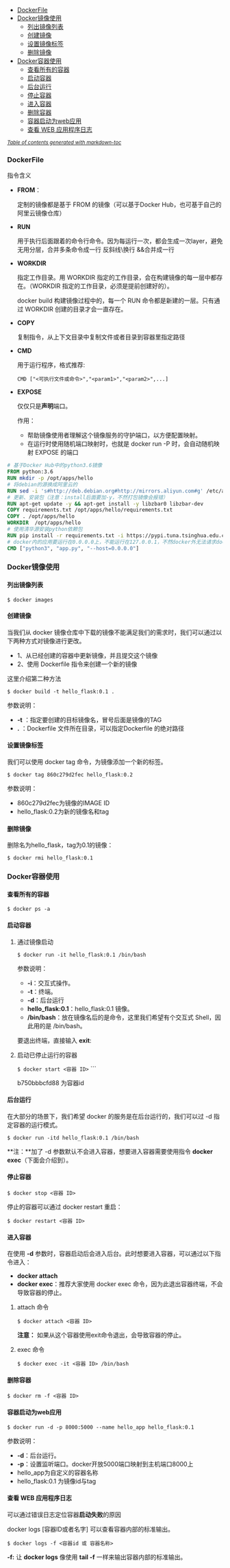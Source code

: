- [DockerFile](#dockerfile)
- [Docker镜像使用](#docker----)
  * [列出镜像列表](#------)
  * [创建镜像](#----)
  * [设置镜像标签](#------)
  * [删除镜像](#----)
- [Docker容器使用](#docker----)
  * [查看所有的容器](#-------)
  * [启动容器](#----)
  * [后台运行](#----)
  * [停止容器](#----)
  * [进入容器](#----)
  * [删除容器](#----)
  * [容器启动为web应用](#-----web--)
  * [查看 WEB 应用程序日志](#---web-------)

<small><i><a href='http://ecotrust-canada.github.io/markdown-toc/'>Table of contents generated with markdown-toc</a></i></small>

### DockerFile

指令含义

- **FROM**：

  定制的镜像都是基于 FROM 的镜像（可以基于Docker Hub，也可基于自己的阿里云镜像仓库）

- **RUN**

  用于执行后面跟着的命令行命令。因为每运行一次，都会生成一次layer，避免无用分层，合并多条命令成一行 反斜线\换行 &&合并成一行

- **WORKDIR**

  指定工作目录。用 WORKDIR 指定的工作目录，会在构建镜像的每一层中都存在。（WORKDIR 指定的工作目录，必须是提前创建好的）。

  docker build 构建镜像过程中的，每一个 RUN 命令都是新建的一层。只有通过 WORKDIR 创建的目录才会一直存在。

- **COPY**

  复制指令，从上下文目录中复制文件或者目录到容器里指定路径

- **CMD**

  用于运行程序，格式推荐:

   ```CMD ["<可执行文件或命令>","<param1>","<param2>",...] ```

- **EXPOSE**

  仅仅只是**声明**端口。

  作用：

  - 帮助镜像使用者理解这个镜像服务的守护端口，以方便配置映射。
  - 在运行时使用随机端口映射时，也就是 docker run -P 时，会自动随机映射 EXPOSE 的端口

```dockerfile
# 基于Docker Hub中的python3.6镜像
FROM python:3.6  
RUN mkdir -p /opt/apps/hello
# 将debian的源换成阿里云的
RUN sed -i 's#http://deb.debian.org#http://mirrors.aliyun.com#g' /etc/apt/sources.list && sed -i 's#http://security.debian.org#http://mirrors.aliyun.com#g' /etc/apt/sources.list
# 更新、安装包（注意：install后面要加-y，不然打包镜像会报错）
RUN apt-get update -y && apt-get install -y libzbar0 libzbar-dev
COPY requirements.txt /opt/apps/hello/requirements.txt
COPY . /opt/apps/hello
WORKDIR  /opt/apps/hello
# 使用清华源安装python依赖包
RUN pip install -r requirements.txt -i https://pypi.tuna.tsinghua.edu.cn/simple
# docker内的应用要运行在0.0.0.0上，不能运行在127.0.0.1，不然docker外无法请求docker内的应用
CMD ["python3", "app.py", "--host=0.0.0.0"]
```

### Docker镜像使用

#### 列出镜像列表

```$ docker images```

#### 创建镜像

当我们从 docker 镜像仓库中下载的镜像不能满足我们的需求时，我们可以通过以下两种方式对镜像进行更改。

- 1、从已经创建的容器中更新镜像，并且提交这个镜像
- 2、使用 Dockerfile 指令来创建一个新的镜像

这里介绍第二种方法

```$ docker build -t hello_flask:0.1 .```

参数说明：

- **-t** ：指定要创建的目标镜像名，冒号后面是镜像的TAG
- **.** ：Dockerfile 文件所在目录，可以指定Dockerfile 的绝对路径

#### 设置镜像标签

我们可以使用 docker tag 命令，为镜像添加一个新的标签。

```$ docker tag 860c279d2fec hello_flask:0.2```

参数说明：

- 860c279d2fec为镜像的IMAGE ID
- hello_flask:0.2为新的镜像名和tag

#### 删除镜像

删除名为hello_flask，tag为0.1的镜像：

```$ docker rmi hello_flask:0.1```

### Docker容器使用

#### 查看所有的容器

```$ docker ps -a```

#### 启动容器

1. 通过镜像启动

   ```$ docker run -it hello_flask:0.1 /bin/bash```

   参数说明：

   - **-i**：交互式操作。
   - **-t**：终端。
   - **-d**：后台运行
   - **hello_flask:0.1**：hello_flask:0.1 镜像。
   - **/bin/bash**：放在镜像名后的是命令，这里我们希望有个交互式 Shell，因此用的是 /bin/bash。

   要退出终端，直接输入 **exit**:

2. 启动已停止运行的容器

   ```$ docker start <容器 ID>``` ```

   b750bbbcfd88 为容器id

#### 后台运行

在大部分的场景下，我们希望 docker 的服务是在后台运行的，我们可以过 -d 指定容器的运行模式。

```$ docker run -itd hello_flask:0.1 /bin/bash```

**注：**加了 -d 参数默认不会进入容器，想要进入容器需要使用指令 **docker exec**（下面会介绍到）。

#### 停止容器

```$ docker stop <容器 ID>```

停止的容器可以通过 docker restart 重启：

```$ docker restart <容器 ID>```

#### 进入容器

在使用 **-d** 参数时，容器启动后会进入后台。此时想要进入容器，可以通过以下指令进入：

- **docker attach**
- **docker exec**：推荐大家使用 docker exec 命令，因为此退出容器终端，不会导致容器的停止。

1. attach 命令

   ```$ docker attach <容器 ID>```

   **注意：** 如果从这个容器使用exit命令退出，会导致容器的停止。

2. exec 命令

   ```$ docker exec -it <容器 ID> /bin/bash```

#### 删除容器

```$ docker rm -f <容器 ID>```

#### 容器启动为web应用

```$ docker run -d -p 8000:5000 --name hello_app hello_flask:0.1 ```

参数说明：

- **-d**：后台运行。
- **-p**：设置监听端口。docker开放5000端口映射到主机端口8000上
- hello_app为自定义的容器名称
- hello_flask:0.1 为镜像id与tag

#### 查看 WEB 应用程序日志

可以通过错误日志定位容器**启动失败**的原因

docker logs [容器ID或者名字] 可以查看容器内部的标准输出。

```$ docker logs -f <容器id 或 容器名称>```

**-f:** 让 **docker logs** 像使用 **tail -f** 一样来输出容器内部的标准输出。
